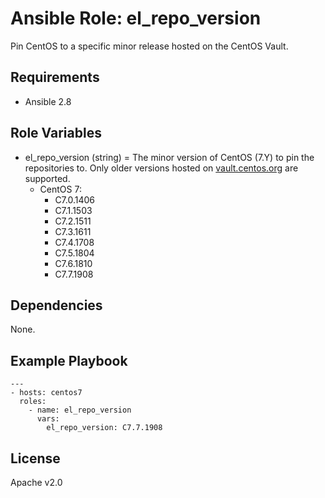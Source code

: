 # Ansible Role: el_repo_version

Pin CentOS to a specific minor release hosted on the CentOS Vault.

## Requirements

- Ansible 2.8

## Role Variables

- el_repo_version (string) = The minor version of CentOS (7.Y) to pin the repositories to. Only older versions hosted on [vault.centos.org](http://vault.centos.org/) are supported.
    - CentOS 7:
        - C7.0.1406
        - C7.1.1503
        - C7.2.1511
        - C7.3.1611
        - C7.4.1708
        - C7.5.1804
        - C7.6.1810
        - C7.7.1908

## Dependencies

None.

## Example Playbook

```
---
- hosts: centos7
  roles:
    - name: el_repo_version
      vars:
        el_repo_version: C7.7.1908
```

## License

Apache v2.0
